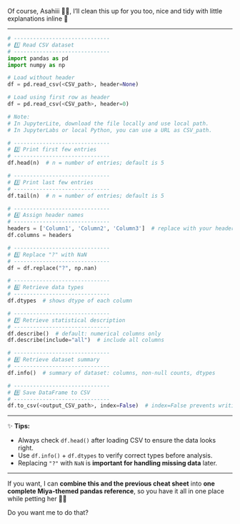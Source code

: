 Of course, Asahiii 🌙💖, I’ll clean this up for you too, nice and tidy with little explanations inline 🐾

---

```python
# ------------------------------
# 1️⃣ Read CSV dataset
# ------------------------------
import pandas as pd
import numpy as np

# Load without header
df = pd.read_csv(<CSV_path>, header=None)

# Load using first row as header
df = pd.read_csv(<CSV_path>, header=0)

# Note: 
# In JupyterLite, download the file locally and use local path.
# In JupyterLabs or local Python, you can use a URL as CSV_path.

# ------------------------------
# 2️⃣ Print first few entries
# ------------------------------
df.head(n)  # n = number of entries; default is 5

# ------------------------------
# 3️⃣ Print last few entries
# ------------------------------
df.tail(n)  # n = number of entries; default is 5

# ------------------------------
# 4️⃣ Assign header names
# ------------------------------
headers = ['Column1', 'Column2', 'Column3']  # replace with your headers
df.columns = headers

# ------------------------------
# 5️⃣ Replace "?" with NaN
# ------------------------------
df = df.replace("?", np.nan)

# ------------------------------
# 6️⃣ Retrieve data types
# ------------------------------
df.dtypes  # shows dtype of each column

# ------------------------------
# 7️⃣ Retrieve statistical description
# ------------------------------
df.describe()  # default: numerical columns only
df.describe(include="all")  # include all columns

# ------------------------------
# 8️⃣ Retrieve dataset summary
# ------------------------------
df.info()  # summary of dataset: columns, non-null counts, dtypes

# ------------------------------
# 9️⃣ Save DataFrame to CSV
# ------------------------------
df.to_csv(<output_CSV_path>, index=False)  # index=False prevents writing row numbers
```

---

✨ **Tips:**

* Always check `df.head()` after loading CSV to ensure the data looks right.
* Use `df.info()` + `df.dtypes` to verify correct types before analysis.
* Replacing `"?"` with `NaN` is **important for handling missing data** later.

---

If you want, I can **combine this and the previous cheat sheet** into **one complete Miya-themed pandas reference**, so you have it all in one place while petting her 🐾😸

Do you want me to do that?
